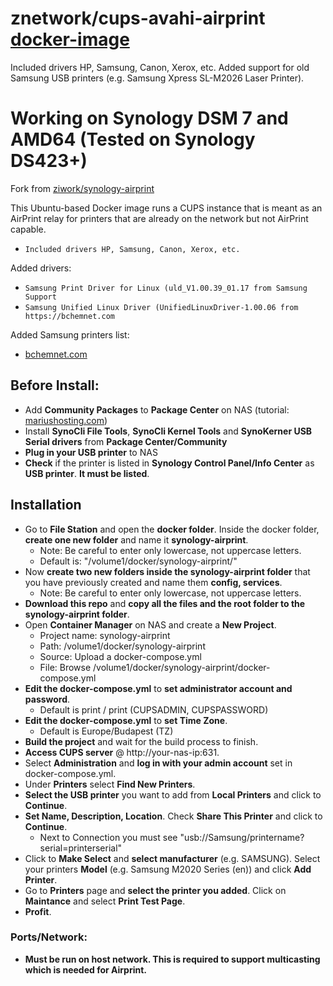 # znetwork/cups-avahi-airprint [docker-image](https://hub.docker.com/r/znetwork/synology-airprint)
Included drivers HP, Samsung, Canon, Xerox, etc. Added support for old Samsung USB printers (e.g. Samsung Xpress SL-M2026 Laser Printer).

# Working on Synology DSM 7 and AMD64 (Tested on Synology DS423+)

Fork from [ziwork/synology-airprint](https://github.com/ziwork/synology-airprint)

This Ubuntu-based Docker image runs a CUPS instance that is meant as an AirPrint relay for printers that are already on the network but not AirPrint capable.
* `Included drivers HP, Samsung, Canon, Xerox, etc.`

Added drivers:
* `Samsung Print Driver for Linux (uld_V1.00.39_01.17 from Samsung Support`
* `Samsung Unified Linux Driver (UnifiedLinuxDriver-1.00.06 from https://bchemnet.com`

Added Samsung printers list:
* [bchemnet.com](https://www.bchemnet.com/suldr/supported.html)

## Before Install:
- Add **Community Packages** to **Package Center** on NAS (tutorial: [mariushosting.com](https://mariushosting.com/synology-how-to-add-community-packages-to-package-center))
- Install **SynoCli File Tools**, **SynoCli Kernel Tools** and **SynoKerner USB Serial drivers** from **Package Center/Community**
- **Plug in your USB printer** to NAS
- **Check** if the printer is listed in **Synology Control Panel/Info Center** as **USB printer**. **It must be listed**.

## Installation
- Go to **File Station** and open the **docker folder**. Inside the docker folder, **create one new folder** and name it **synology-airprint**.
  - Note: Be careful to enter only lowercase, not uppercase letters.
  - Default is: "/volume1/docker/synology-airprint/"
- Now **create two new folders inside the synology-airprint folder** that you have previously created and name them **config, services**.
  - Note: Be careful to enter only lowercase, not uppercase letters.
- **Download this repo** and **copy all the files and the root folder to the synology-airprint folder**.
- Open **Container Manager** on NAS and create a **New Project**.
  - Project name: synology-airprint
  - Path: /volume1/docker/synology-airprint
  - Source: Upload a docker-compose.yml
  - File: Browse /volume1/docker/synology-airprint/docker-compose.yml
- **Edit the docker-compose.yml** to **set administrator account and password**.
  - Default is print / print (CUPSADMIN, CUPSPASSWORD)
- **Edit the docker-compose.yml** to **set Time Zone**.
  - Default is Europe/Budapest (TZ)
- **Build the project** and wait for the build process to finish.
- **Access CUPS server** @ http://your-nas-ip:631.
- Select **Administration** and **log in with your admin account** set in docker-compose.yml.
- Under **Printers** select **Find New Printers**.
- **Select the USB printer** you want to add from **Local Printers** and click to **Continue**.
- **Set Name, Description, Location**. Check **Share This Printer** and click to **Continue**.
  - Next to Connection you must see "usb://Samsung/printername?serial=printerserial"
- Click to **Make Select** and **select manufacturer** (e.g. SAMSUNG). Select your printers **Model** (e.g. Samsung M2020 Series (en)) and click **Add Printer**.
- Go to **Printers** page and **select the printer you added**. Click on **Maintance** and select **Print Test Page**.
- **Profit**.
  
### Ports/Network:
* **Must be run on host network. This is required to support multicasting which is needed for Airprint.**
